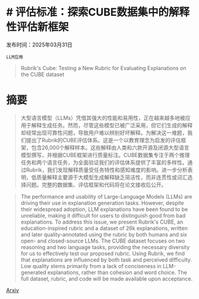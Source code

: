 # # 评估标准：探索CUBE数据集中的解释性评估新框架

发布时间：2025年03月31日

`LLM应用`

> Rubrik's Cube: Testing a New Rubric for Evaluating Explanations on the CUBE dataset

# 摘要

> 大型语言模型（LLMs）凭借其强大的性能和易用性，正在越来越多地被应用于解释生成任务。然而，尽管这些模型已被广泛采用，但它们生成的解释却经常出现可靠性问题，导致用户难以辨别好坏解释。为解决这一难题，我们提出了Rubrik的CUBE评估体系。这是一个以教育理念为启发的评估框架，包含26,000个解释样本。这些解释由人类和六款开源及闭源大型语言模型撰写，并根据CUBE框架进行质量标注。CUBE数据集专注于两个推理任务和两个语言任务，为全面验证我们的评估体系提供了丰富的多样性。通过Rubrik，我们发现解释质量受任务特性和感知难度的影响。进一步分析表明，低质量解释主要源于大模型生成解释缺乏简洁性，而非连贯性或词汇选择问题。完整的数据集、评估框架和代码将在论文接收后公开。

> The performance and usability of Large-Language Models (LLMs) are driving their use in explanation generation tasks. However, despite their widespread adoption, LLM explanations have been found to be unreliable, making it difficult for users to distinguish good from bad explanations. To address this issue, we present Rubrik's CUBE, an education-inspired rubric and a dataset of 26k explanations, written and later quality-annotated using the rubric by both humans and six open- and closed-source LLMs. The CUBE dataset focuses on two reasoning and two language tasks, providing the necessary diversity for us to effectively test our proposed rubric. Using Rubrik, we find that explanations are influenced by both task and perceived difficulty. Low quality stems primarily from a lack of conciseness in LLM-generated explanations, rather than cohesion and word choice. The full dataset, rubric, and code will be made available upon acceptance.

[Arxiv](https://arxiv.org/abs/2503.23899)